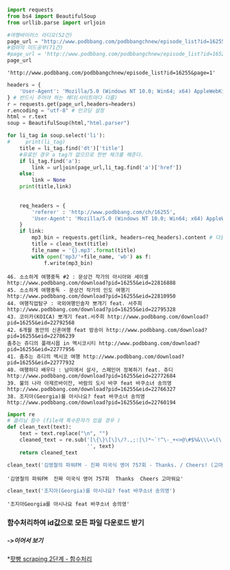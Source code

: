 

```python
import requests
from bs4 import BeautifulSoup
from urllib.parse import urljoin
```


```python
#여행바이러스 라디오(52건)
page_url = "http://www.podbbang.com/podbbangchnew/episode_list?id=16255&page=1"
#엄마의 미드공부(71건)
#page_url = 'http://www.podbbang.com/podbbangchnew/episode_list?id=16524&page=1'
page_url
```




    'http://www.podbbang.com/podbbangchnew/episode_list?id=16255&page=1'




```python
headers = {
    'User-Agent': 'Mozilla/5.0 (Windows NT 10.0; Win64; x64) AppleWebKit/537.36 (KHTML, like Gecko) Chrome/65.0.3325.181 Safari/537.36',
} # 반드시 주어야 하는 헤더(사이트마다 다름)
r = requests.get(page_url,headers=headers)
r.encoding = "utf-8" # 인코딩 설정
html = r.text
soup = BeautifulSoup(html,"html.parser")
```


```python
for li_tag in soup.select('li'):
#     print(li_tag)
    title = li_tag.find('dt')['title']
    #유료인 경우 a tag가 없으므로 한번 체크를 해준다.
    if li_tag.find('a'):
        link = urljoin(page_url,li_tag.find('a')['href'])
    else:
        link = None
    print(title,link)
    
    
    req_headers = {
        'referer' : 'http://www.podbbang.com/ch/16255',
        'User-Agent': 'Mozilla/5.0 (Windows NT 10.0; Win64; x64) AppleWebKit/537.36 (KHTML, like Gecko) Chrome/65.0.3325.181 Safari/537.36',  
    }
    if link:
        mp3_bin = requests.get(link, headers=req_headers).content # 다운로드
        title = clean_text(title)
        file_name = '{}.mp3'.format(title)
        with open('mp3/'+file_name, 'wb') as f:
            f.write(mp3_bin)
```

    46. 소소하게 여행중독 #2 : 문상건 작가의 아시아와 세이셸 http://www.podbbang.com/download?pid=16255&eid=22816888
    45. 소소하게 여행중독 - 문상건 작가의 인도 여행기 http://www.podbbang.com/download?pid=16255&eid=22810950
    44. 여행직업탐구 : 국외여행인솔자 뽀개기 feat. 서주희 http://www.podbbang.com/download?pid=16255&eid=22795328
    43. 코이카(KOICA) 뽀개기 feat.서주희 http://www.podbbang.com/download?pid=16255&eid=22792568
    42. 6개월 동안의 신혼여행 feat 밤송이 http://www.podbbang.com/download?pid=16255&eid=22786239
    춤추는 쥬디의 플래시몹 in 멕시코시티 http://www.podbbang.com/download?pid=16255&eid=22777956
    41. 춤추는 쥬디의 멕시코 여행 http://www.podbbang.com/download?pid=16255&eid=22777932
    40. 여행하다 배우다 : 남미에서 살사, 스페인어 정복하기 feat. 쥬디 http://www.podbbang.com/download?pid=16255&eid=22772684
    39. 불의 나라 아제르바이잔, 바람의 도시 바쿠 feat 바쿠소녀 송의영 http://www.podbbang.com/download?pid=16255&eid=22766327
    38. 조지아(Georgia)를 아시나요? feat 바쿠소녀 송의영 http://www.podbbang.com/download?pid=16255&eid=22760194
    


```python
import re
# 클리닝 함수 (file에 특수문자가 있을 경우 )
def clean_text(text):
    text = text.replace("\n", "")
    cleaned_text = re.sub('[\{\}\[\]\/?.,;:|\)*~`!^\-_+<>@\#$%&\\\=\(\'\"]',
                          '', text)
    return cleaned_text
```


```python
clean_text('김영철의 파워FM - 진짜 미국식 영어 757회 - Thanks. / Cheers! (고마워요.)')
```




    '김영철의 파워FM  진짜 미국식 영어 757회  Thanks  Cheers 고마워요'




```python
clean_text('조지아(Georgia)를 아시나요? feat 바쿠소녀 송의영')
```




    '조지아Georgia를 아시나요 feat 바쿠소녀 송의영'



### 함수처리하여 id값으로 모든 파일 다운로드 받기
##### ->이어서 보기
   *[팟빵 scraping 2단계 - 함수처리](팟빵_scraping_2_함수처리.md)
